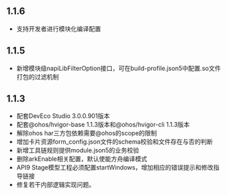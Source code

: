 ## 1.1.6
- 支持开发者进行模块化编译配置

## 1.1.5
- 新增模块级napiLibFilterOption接口，可在build-profile.json5中配置.so文件打包的过滤机制

## 1.1.3
- 配套DevEco Studio 3.0.0.901版本
- 配套@ohos/hvigor-base 1.1.3版本和@ohos/hvigor-cli 1.1.3版本
- 解除ohos har三方包依赖需要@ohos的scope的限制
- 增加卡片资源form_config.json文件的schema校验和文件存在与否的判断
- 新增工具链规则提供module.json5的业务校验
- 删除arkEnable相关配置，默认使能方舟编译模式
- API9 Stage模型工程必须配置startWindows，增加相应的错误提示和修改指导链接
- 修复若干内部逻辑实现问题。